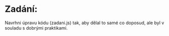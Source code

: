 # Zadání:
Navrhni úpravu kódu (zadani.js) tak, aby dělal to samé co doposud, ale byl v souladu s dobrými praktikami.
